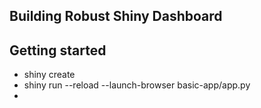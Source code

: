 ## Building Robust Shiny Dashboard

## Getting started
- shiny create
- shiny run --reload --launch-browser basic-app/app.py
-